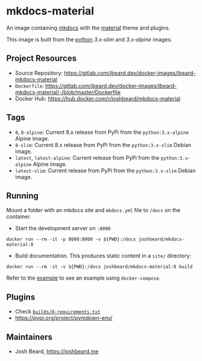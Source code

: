 # mkdocs-material

An image containing [mkdocs](https://www.mkdocs.org/) with the
[material](https://squidfunk.github.io/mkdocs-material/) theme and plugins.

This image is built from the [python](https://hub.docker.com/_/python)
_3.x-slim_ and _3.x-alpine_ images.

## Project Resources

* Source Repository: <https://gitlab.com/jbeard.dev/docker-images/jbeard-mkdocs-material>
* `Dockerfile`: <https://gitlab.com/jbeard.dev/docker-images/jbeard-mkdocs-material/-/blob/master/Dockerfile>
* Docker Hub: <https://hub.docker.com/r/joshbeard/mkdocs-material>

## Tags

* `8`, `8-alpine`: Current 8.x release from PyPi from the `python:3.x-alpine` Alpine image.
* `8-slim`: Current 8.x release from PyPi from the `python:3.x-slim` Debian image.
* `latest`, `latest-alpine`: Current release from PyPi from the `python:3.x-alpine` Alpine image.
* `latest-slim`: Current release from PyPi from the `python:3.x-slim` Debian image.

## Running

Mount a folder with an mkdocs site and `mkdocs.yml` file to `/docs` on the container.

* Start the development server on `:8000`

```shell
docker run --rm -it -p 8000:8000 -v ${PWD}:/docs joshbeard/mkdocs-material:8
```

* Build documentation. This produces static content in a `site/` directory:

```shell
docker run --rm -it -v ${PWD}:/docs joshbeard/mkdocs-material:8 build
```

Refer to the [example](https://github.com/joshbeard/docker-mkdocs-material/blob/master/example) to see an example
using `docker-compose`.

## Plugins

* Check [`builds/8-requirements.txt`](https://github.com/joshbeard/docker-mkdocs-material/blob/master/builds/8-requirements.txt)
* <https://pypi.org/project/pymdown-env/>

## Maintainers

* Josh Beard, <https://joshbeard.me>
